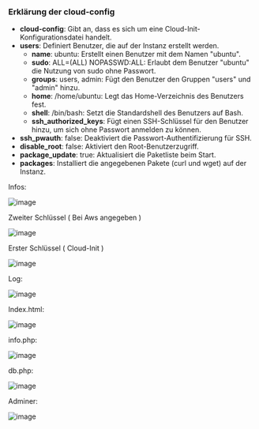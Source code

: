 ### Erklärung der cloud-config

- **cloud-config**: Gibt an, dass es sich um eine Cloud-Init-Konfigurationsdatei handelt.  
- **users**: Definiert Benutzer, die auf der Instanz erstellt werden.  
  - **name**: ubuntu: Erstellt einen Benutzer mit dem Namen "ubuntu".  
  - **sudo**: ALL=(ALL) NOPASSWD:ALL: Erlaubt dem Benutzer "ubuntu" die Nutzung von sudo ohne Passwort.  
  - **groups**: users, admin: Fügt den Benutzer den Gruppen "users" und "admin" hinzu.  
  - **home**: /home/ubuntu: Legt das Home-Verzeichnis des Benutzers fest.  
  - **shell**: /bin/bash: Setzt die Standardshell des Benutzers auf Bash.  
  - **ssh_authorized_keys**: Fügt einen SSH-Schlüssel für den Benutzer hinzu, um sich ohne Passwort anmelden zu können.  
- **ssh_pwauth**: false: Deaktiviert die Passwort-Authentifizierung für SSH.  
- **disable_root**: false: Aktiviert den Root-Benutzerzugriff.  
- **package_update**: true: Aktualisiert die Paketliste beim Start.  
- **packages**: Installiert die angegebenen Pakete (curl und wget) auf der Instanz.

Infos:

![image](https://github.com/user-attachments/assets/ed08edc9-58b6-45e1-90b6-146909402d2f)


Zweiter Schlüssel ( Bei Aws angegeben )

![image](https://github.com/user-attachments/assets/e423e237-bdc3-49dd-860b-056c2cd057d3)


Erster Schlüssel ( Cloud-Init )


![image](https://github.com/user-attachments/assets/9db98fa5-d076-46d9-a44a-d5838e8fa341)

Log:

![image](https://github.com/user-attachments/assets/b81ee2e5-e45d-45da-8ee8-505146cd40a2)

Index.html:

![image](https://github.com/user-attachments/assets/e14a97b0-4d79-4d0a-8332-1085beaa64fa)

info.php:

![image](https://github.com/user-attachments/assets/1767e791-1199-4a98-85dc-48615293b2a3)

db.php:

![image](https://github.com/user-attachments/assets/15fa191d-1899-4e4f-9e98-7315082aec85)

Adminer:

![image](https://github.com/user-attachments/assets/a74f1ee8-f1a0-41b3-8d3c-dd4c78c090a9)


